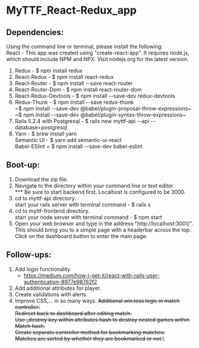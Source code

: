 # MyTTF_React-Redux_app

## Dependencies: 
Using the command line or terminal, please install the following:\
React - This app was created using "create-react-app". It requires node.js, which should include NPM and NPX. Visit nodejs.org for the latest version. 
1. Redux - $ npm install redux
2. React-Redux - $ npm install react-redux
3. React-Router - $ npm install --save react-router
4. React-Router-Dom - $ npm install react-router-dom
5. React-Redux-Devtools - $ npm install --save-dev redux-devtools
6. Redux-Thunk - $ npm install --save redux-thunk\
~$ npm install --save-dev @babel/plugin-proposal-throw-expressions~\
~$ npm install --save-dev @babel/plugin-syntax-throw-expressions~
7. Rails 5.2.4 with Postgresql - $ rails new myttf-api --api --database=postgresql
8. Yarn - $ brew install yarn\
Semantic UI - $ yarn add semantic-ui-react\
Babel-ESlint = $ npm install --save-dev babel-eslint


## Boot-up:
1. Download the zip file.
2. Navigate to the directory within your command line or text editor.\
*** Be sure to start backend first. Localhost is configured to be 3000.
3. cd to myttf-api directory.\
   start your rails server with terminal command - $ rails s
4. cd to myttf-frontend directory.\
   start your node server with terminal command - $ npm start
5. Open your web browser and type in the address "http://localhost:3001/". This should bring you to a simple page with a headerbar across the top. Click on the dashboard button to enter the main page. 


## Follow-ups:
1. Add login functionality.
   * https://medium.com/how-i-get-it/react-with-rails-user-authentication-8977e98762f2 
2. Add additional attributes for player.
3. Create validations with alerts.
4. Improve CSS,... in so many ways.
~~Additional win:loss logic in match controller:~~\
~~Redirect back to dashboard after editing match.~~\
~~Use _destroy key within attributes hash to destroy nested games within Match hash.~~\
~~Create separate controller method for bookmarking matches.~~\
~~Matches are sorted by whether they are bookmarked or not.~~\
